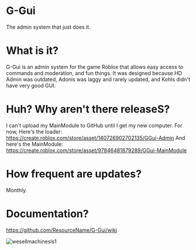 # G-Gui
The admin system that just does it.


# What is it?
G-Gui is an admin system for the game Roblox that allows easy access to commands and moderation, and fun things.
It was designed because HD Admin was outdated, Adonis was laggy and rarely updated, and Kohls didn't have very good GUI.

# Huh? Why aren't there releaseS?
I can't upload my MainModule to GitHub until I get my new computer.
For now, 
Here's the loader: https://create.roblox.com/store/asset/140726902702135/GGui-Admin
And here's the MainModule: https://create.roblox.com/store/asset/97846481879289/GGui-MainModule

# How frequent are updates?
Monthly.

# Documentation?
https://github.com/ResourceName/G-Gui/wiki


![wesellmachinesls1](https://github.com/user-attachments/assets/a1d23b56-7f75-406e-ba2a-5318739e3c42)



